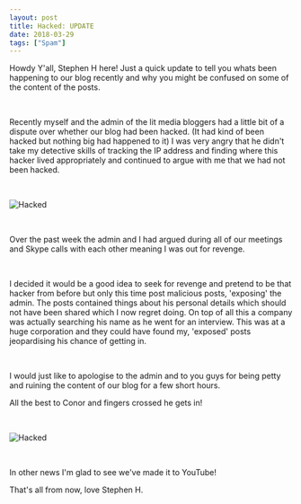 ```yaml
---
layout: post
title: Hacked: UPDATE
date: 2018-03-29
tags: ["Spam"]
---
```


Howdy Y'all, Stephen H here! Just a quick update to tell you whats been happening to our blog recently and why you might be confused on some of the content of the posts.

<!--more-->

&nbsp;

Recently myself and the admin of the lit media bloggers had a little bit of a dispute over whether our blog had been hacked. (It had kind of been hacked but nothing big had happened to it) I was very angry that he didn't take my detective skills of tracking the IP address and finding where this hacker lived appropriately and continued to argue with me that we had not been hacked.

&nbsp;

![Hacked](angry-512-300x300.png)

&nbsp;

Over the past week the admin and I had argued during all of our meetings and Skype calls with each other meaning I was out for revenge.

&nbsp;

I decided it would be a good idea to seek for revenge and pretend to be that hacker from before but only this time post malicious posts, 'exposing' the admin. The posts contained things about his personal details which should not have been shared which I now regret doing. On top of all this a company was actually searching his name as he went for an interview. This was at a huge corporation and they could have found my, 'exposed' posts jeopardising his chance of getting in.

&nbsp;

I would just like to apologise to the admin and to you guys for being petty and ruining the content of our blog for a few short hours.

All the best to Conor and fingers crossed he gets in!

&nbsp;

![Hacked](nrvs-300x224.gif)

&nbsp;

In other news I'm glad to see we've made it to YouTube!

That's all from now, love Stephen H.

&nbsp;